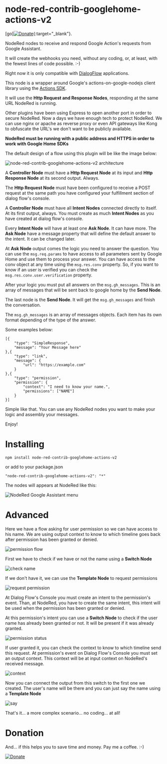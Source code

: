 # node-red-contrib-googlehome-actions-v2

[go][![Donate](/docs/donation.png?raw=true)](https://www.paypal.com/cgi-bin/webscr?cmd=_donations&business=65XBWNBZ69ZP4&currency_code=USD&source=url){:target="_blank"}.

NodeRed nodes to receive and respond Google Action's requests from Google Assistant.

It will create the webhooks you need, without any coding, or, at least, with the fewest
lines of code possible. :-)

Right now it is only compatible with [DialogFlow](https://dialogflow.com/) applications.

This node is a wrapper around Google's actions-on-google-nodejs client library using the [Actions SDK](https://actions-on-google.github.io/actions-on-google-nodejs/2.12.0/index.html).

It will use the **Http Request and Response Nodes**, responding at the same URL NodeRed is running.

Other plugins have been using Express to open another port in order to secure NodeRed. Now a days we have
enough tech to protect NodeRed. We can use nginx or apache as reverse proxy or even API gateways like Kong
to obfuscate the URL's we don't want to be publicly available.

**NodeRed must be running with a public address and HTTPS in order to work with Google Home SDKs**

The default design of a flow using this plugin will be like the image below:

![node-red-contrib-googlehome-actions-v2 architecture](/docs/design.png?raw=true "node-red-contrib-googlehome-actions-v2 architecture")

A **Controller Node** must have a **Http Request Node** at its input and **Http Response Node** at its second output. Always.

The **Http Request Node** must have been configured to receive a POST request at the same path you have configured your fulfillment section of dialog flow's console.

A **Controller Node** must have all **Intent Nodes** connected directly to itself. At its first output, always. You must create as much **Intent Nodes** as you have created at dialog flow's console.

Every **Intent Node** will have at least one **Ask Node**. It can have more. The **Ask Node** have a message property that will define the default answer to the intent. It can be changed later.

At **Ask Node** output comes the logic you need to answer the question. You can use the ```msg.req.params``` to have access to all parameters sent by Google Home and use them to process your answer. You can have access to the conv object at any time using the ```msg.res.conv``` property. So, if you want to know if an user is verified you can check the ```msg.res.conv.user.verification``` property.

After your logic you must put all answers on the ```msg.gh_messages```. This is an array of messages that will be sent back to google home by the **Send Node**.

The last node is the **Send Node**. It will get the ```msg.gh_messages``` and finish the conversation.

The ```msg.gh_messages``` is an array of messages objects. Each item has its own format depending of the type of the answer.

Some examples below:

```
[{
    "type": "SimpleResponse",
    "message": "Your Message here"
},{
    "type": "link",
    "message": {
        "url": "https://example.com"    
    }
},{
    "type": "permission",
    "permission": {
        "context": "I need to know your name.",
        "permissions": ["NAME"]
    }
}]
```

Simple like that. You can use any NodeRed nodes you want to make your logic and assembly your messages.

Enjoy!

# Installing

```
npm install node-red-contrib-googlehome-actions-v2
```

or add to your package.json

```
"node-red-contrib-googlehome-actions-v2": "*"
```

The nodes will appears at NodeRed like this:

![NodeRed Google Assistant menu](/docs/menu.png?raw=true "NodeRed Google Assistant menu")

# Advanced

Here we have a flow asking for user permission so we can have access to his name.
We are using output context to know to which timeline goes back after permission
has been granted or denied.

![permission flow](/docs/permission.png?raw=true "permission flow")

First we have to check if we have or not the name using a **Switch Node**

![check name](/docs/check_name.png?raw=true "Check Name")

If we don't have it, we can use the **Template Node** to request permissions

![request permission](/docs/request_permission.png?raw=true "Request Permission")

At Dialog Flow's Console you must create an intent to the permission's event. Than,
at NodeRed, you have to create the same intent, this intent will be used when the
permission has been granted or denied.

At this permission's intent you can use a **Switch Node** to check if the user name
has already been granted or not. It will be present if it was already granted.

![permission status](/docs/permission_status.png?raw=true "Permission Status")

If user granted it, you can check the context to know to which timeline send this request.
At permission's event on Dialog Flow's Console you must set an output context. This context
will be at input context on NodeRed's received message.

![context](/docs/context.png?raw=true "Context")

Now you can connect the output from this switch to the first one we created.
The user's name will be there and you can just say the name using a **Template Node**

![say](/docs/say.png?raw=true "Say")

That's it... a more complex scenario... no coding... at all!

# Donation

And... if this helps you to save time and money. Pay me a coffee. :-)

[![Donate](/docs/donation.png?raw=true)](https://www.paypal.com/cgi-bin/webscr?cmd=_donations&business=65XBWNBZ69ZP4&currency_code=USD&source=url)

